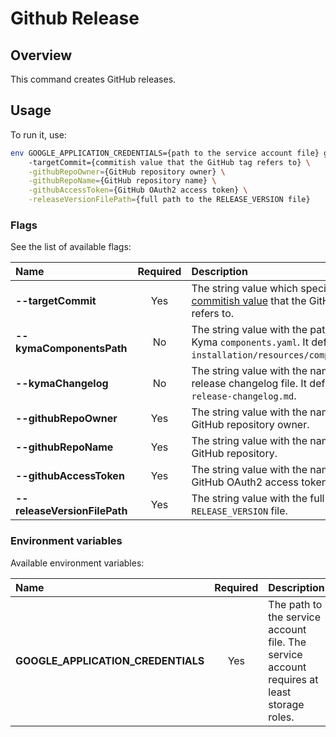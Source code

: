 # Github Release

## Overview

This command creates GitHub releases.

## Usage

To run it, use:
```bash
env GOOGLE_APPLICATION_CREDENTIALS={path to the service account file} go run main.go \ 
    -targetCommit={commitish value that the GitHub tag refers to} \
    -githubRepoOwner={GitHub repository owner} \
    -githubRepoName={GitHub repository name} \
    -githubAccessToken={GitHub OAuth2 access token} \
    -releaseVersionFilePath={full path to the RELEASE_VERSION file} 
```

### Flags

See the list of available flags:

| Name                                       | Required  | Description                                                 |
|:-------------------------------------------|:---------:|:-------------------------------------------------------------
| **--targetCommit**                         |    Yes    | The string value which specifies the [commitish value](https://docs.github.com/en/rest/releases/releases#create-a-release) that the GitHub tag refers to. 
| **--kymaComponentsPath**                   |    No     | The string value with the path to the Kyma `components.yaml`. It defaults to `installation/resources/components.yaml`.                                    
| **--kymaChangelog**                        |    No     | The string value with the name of the release changelog file. It defaults to `release-changelog.md`.                                                      
| **--githubRepoOwner**                      |    Yes    | The string value with the name of the GitHub repository owner.                                                                                            
| **--githubRepoName**                       |    Yes    | The string value with the name of the GitHub repository.                                                                                                  
| **--githubAccessToken**                    |    Yes    | The string value with the name of the GitHub OAuth2 access token.                                                                                         
| **--releaseVersionFilePath**               |    Yes    | The string value with the full path to the `RELEASE_VERSION` file.                                                                                        

### Environment variables

Available environment variables:

| Name                                  | Required | Description                                                                                          |
| :------------------------------------ | :------: | :--------------------------------------------------------------------------------------------------- |
| **GOOGLE_APPLICATION_CREDENTIALS**    |    Yes   | The path to the service account file. The service account requires at least storage roles. |
